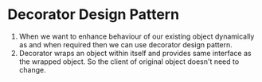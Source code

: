 # Decorator Design Pattern

1. When we want to enhance behaviour of our existing object dynamically as and when required then we can use decorator design pattern.
2. Decorator wraps an object within itself and provides same interface as the wrapped object. So the client of original object doesn't need to change.

